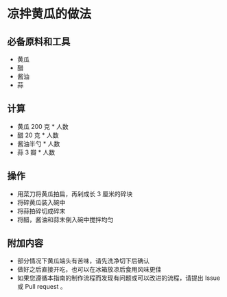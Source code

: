 # 凉拌黄瓜的做法

## 必备原料和工具

* 黄瓜
* 醋
* 酱油
* 蒜

## 计算

* 黄瓜 200 克  * 人数
* 醋 20 克 * 人数
* 酱油半勺 * 人数
* 蒜 3 瓣 * 人数

## 操作

* 用菜刀将黄瓜拍扁，再剁成长 3 厘米的碎块
* 将碎黄瓜装入碗中
* 将蒜拍碎切成碎末
* 将醋，酱油和蒜末倒入碗中搅拌均匀

## 附加内容

* 部分情况下黄瓜端头有苦味，请先洗净切下后确认
* 做好之后直接开吃，也可以在冰箱放凉后食用风味更佳
* 如果您遵循本指南的制作流程而发现有问题或可以改进的流程，请提出 Issue 或 Pull request 。
